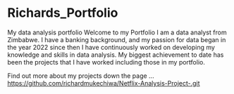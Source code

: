 # Richards_Portfolio
My data analysis portfolio
Welcome to my Portfolio
I am a data analyst from Zimbabwe. 
I have a banking background, and my passion for  data began  in the year 2022 since then I have continuously worked on  developing my knowledge and skills  in data analysis. My biggest achievement to date has been the projects that I have worked including those in my portfolio.

Find out more about my projects down the page ...
https://github.com/richardmukechiwa/Netflix-Analysis-Project-.git																			
																			

